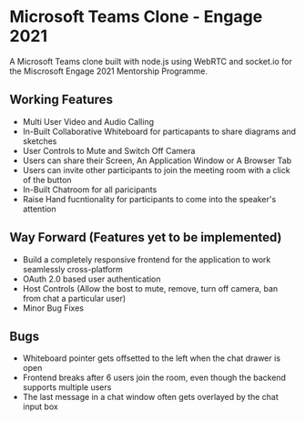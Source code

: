 # Microsoft Teams Clone - Engage 2021
A Microsoft Teams clone built with node.js using WebRTC and socket.io for the Miscrosoft Engage 2021 Mentorship Programme.

## Working Features
- Multi User Video and Audio Calling
- In-Built Collaborative Whiteboard for particapants to share diagrams and sketches
- User Controls to Mute and Switch Off Camera
- Users can share their Screen, An Application Window or A Browser Tab
- Users can invite other participants to join the meeting room with a click of the button
- In-Built Chatroom for all paricipants
- Raise Hand fucntionality for participants to come into the speaker's attention

## Way Forward (Features yet to be implemented)
- Build a completely responsive frontend for the application to work seamlessly cross-platform
- OAuth 2.0 based user authentication
- Host Controls (Allow the bost to mute, remove, turn off camera, ban from chat a particular user)
- Minor Bug Fixes

## Bugs
- Whiteboard pointer gets offsetted to the left when the chat drawer is open
- Frontend breaks after 6 users join the room, even though the backend supports multiple users
- The last message in a chat window often gets overlayed by the chat input box
